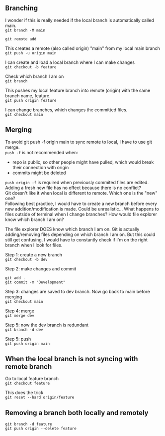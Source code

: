 ## Branching
I wonder if this is really needed if the local branch is automatically called main.  
`git branch -M main`

`git remote add`

This creates a remote (also called origin) "main" from my local main branch   
`git push -u origin main`

I can create and load a local branch where I can make changes  
`git checkout -b feature`

Check which branch I am on  
`git branch`

This pushes my local feature branch into remote (origin) with the same branch name, feature.  
`git push origin feature`

I can change branches, which changes the committed files.  
`git checkout main`

## Merging
To avoid git push -f origin main to sync remote to local, I have to use git merge.  
`push -f` is not recommended when: 
- repo is public, so other people might have pulled, which would break their connection with origin
- commits might be deleted

`push origin -f` is required when previously commited files are edited.  
Adding a fresh new file has no effect because there is no conflict?   
Git doesn't like it when local is different to remote. Which one is the "new" one?  
Following best practice, I would have to create a new branch before every new addition/modification is made. Could be unrealistic... 
What happens to files outside of terminal when I change branches? How would file explorer know which branch I am on?
  
The file explorer DOES know which branch I am on. Git is actually adding/removing files depending on which branch I am on. 
But this could still get confusing. I would have to constantly check if I'm on the right branch when I look for files. 

Step 1: create a new branch  
`git checkout -b dev`

Step 2: make changes and commit  
```
git add . 
git commit -m "Development"
```
Step 3: changes are saved to dev branch. Now go back to main before merging  
`git checkout main`

Step 4: merge  
`git merge dev`

Step 5: now the dev branch is redundant  
`git branch -d dev`

Step 5: push  
`git push origin main`

## When the local branch is not syncing with remote branch
Go to local feature branch  
`git checkout feature` 

This does the trick  
`git reset --hard origin/feature`

## Removing a branch both locally and remotely
```
git branch -d feature
git push origin --delete feature
```

